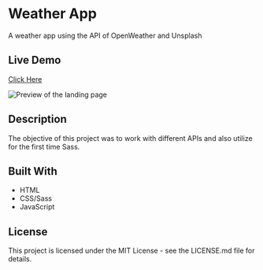 # Weather App

A weather app using the API of OpenWeather and Unsplash

## Live Demo

[Click Here](https://camsz27.github.io/weather-app/)

![Preview of the landing page](./Images/preview.png 'The Next Web')

## Description

The objective of this project was to work with different APIs and also utilize for the first time Sass.

## Built With

- HTML
- CSS/Sass
- JavaScript

## License

This project is licensed under the MIT License - see the LICENSE.md file for details.
